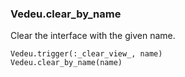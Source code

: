 ### Vedeu.clear_by_name

Clear the interface with the given name.

    Vedeu.trigger(:_clear_view_, name)
    Vedeu.clear_by_name(name)
